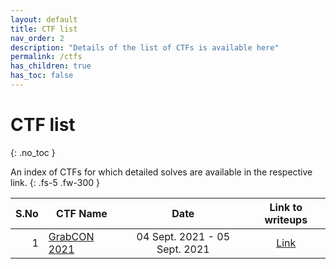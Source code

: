```yaml
---
layout: default
title: CTF list
nav_order: 2
description: "Details of the list of CTFs is available here"
permalink: /ctfs
has_children: true
has_toc: false
---
```


# CTF list
{: .no_toc }

An index of CTFs for which detailed solves are available in the respective link.
{: .fs-5 .fw-300 }

| S.No | CTF Name                                       |             Date              |    Link to writeups    |
| ---: | ---------------------------------------------- | :---------------------------: | :--------------------: |
|    1 | [GrabCON 2021](https://ctftime.org/event/1353) | 04 Sept. 2021 - 05 Sept. 2021 | [Link](ctfs/grabcon21) |